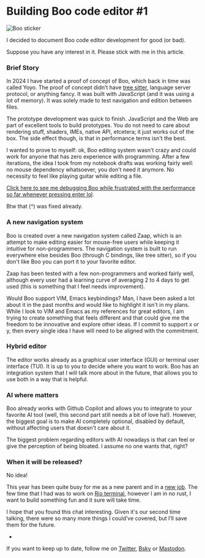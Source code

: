 # Building Boo code editor #1

![Boo sticker](https://raphamorim.io/assets/images/posts/boo-sticker.png)

I decided to document Boo code editor development for good (or bad).

Suppose you have any interest in it. Please stick with me in this article.

### Brief Story

In 2024 I have started a proof of concept of Boo, which back in time was called Yoyo. The proof of concept didn’t have [tree sitter](https://tree-sitter.github.io/tree-sitter/), language server protocol, or anything fancy. It was built with JavaScript (and it was using a lot of memory). It was solely made to test navigation and edition between files.

The prototype development was quick to finish. JavaScript and the Web are part of excellent tools to build prototypes. You do not need to care about rendering stuff, shaders, IMEs, native API, etcetera; it just works out of the box. The side effect though, is that in performance terms isn't the best.

I wanted to prove to myself: ok, Boo editing system wasn't crazy and could work for anyone that has zero experience with programming. After a few iterations, the idea I took from my notebook drafts was working fairly well: no mouse dependency whatsoever, you don’t need it anymore. No necessity to feel like playing guitar while editing a file.

[Click here to see me debugging Boo while frustrated with the performance so far whenever pressing enter lol](https://raphamorim.io/assets/videos/boo-quick-demo.webm).

Btw that (^) was fixed already.

### A new navigation system

Boo is created over a new navigation system called Zaap, which is an attempt to make editing easier for mouse-free users while keeping it intuitive for non-programmers. The navigation system is built to run everywhere else besides Boo (through C bindings, like tree sitter), so if you don't like Boo you can port it to your favorite editor.

Zaap has been tested with a few non-programmers and worked fairly well, although every user had a learning curve of averaging 2 to 4 days to get used (this is something that I feel needs improvement).

Would Boo support VIM, Emacs keybindings? Man, I have been asked a lot about it in the past months and would like to highlight it isn't in my plans. While I look to VIM and Emacs as my references for great editors, I am trying to create something that feels different and that could give me the freedom to be innovative and explore other ideas. If I commit to support x or y, then every single idea I have will need to be aligned with the commitment.

### Hybrid editor

The editor works already as a graphical user interface (GUI) or terminal user interface (TUI). It is up to you to decide where you want to work. Boo has an integration system that I will talk more about in the future, that allows you to use both in a way that is helpful.

### AI where matters

Boo already works with Github Copilot and allows you to integrate to your favorite AI tool (well, this second part still needs a bit of love ha!). However, the biggest goal is to make AI completely optional, disabled by default, without affecting users that doesn't care about it.

The biggest problem regarding editors with AI nowadays is that can feel or give the perception of being bloated. I assume no one wants that, right?

### When it will be released?

No idea!

This year has been quite busy for me as a new parent and in a [new job](/joining-charm). The few time that I had was to work on [Rio terminal](https://github.com/raphamorim/rio), however I am in no rust, I want to build something fun and it sure will take time.

I hope that you found this chat interesting. Given it's our second time talking, there were so many more things I could’ve covered, but I’ll save them for the future.

-

If you want to keep up to date, follow me on [Twitter](https://x.com/raphamorims), [Bsky](https://bsky.app/profile/mustache.bsky.social) or [Mastodon](https://mas.to/@mustache).
